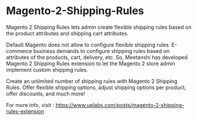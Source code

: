 # Magento-2-Shipping-Rules
Magento 2 Shipping Rules lets admin create flexible shipping rules based on the product attributes and shipping cart attributes.  

Default Magento does not allow to configure flexible shipping rules. E-commerce business demands to configure shipping rules based on attributes of the products, cart, delivery, etc. So, Meetanshi has developed Magento 2 Shipping Rules extension to let the Magento 2 store admin implement custom shipping rules.

Create an unlimited number of shipping rules with Magento 2 Shipping Rules. Offer flexible shipping options, adjust shipping options per product, offer discounts, and much more! 

For more info, visit : https://www.uplabs.com/posts/magento-2-shipping-rules-extension
